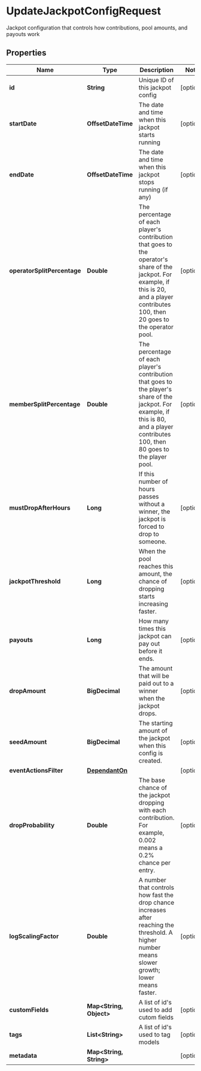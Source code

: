

# UpdateJackpotConfigRequest

Jackpot configuration that controls how contributions, pool amounts, and payouts work

## Properties

Name | Type | Description | Notes
------------ | ------------- | ------------- | -------------
**id** | **String** | Unique ID of this jackpot config |  [optional]
**startDate** | **OffsetDateTime** | The date and time when this jackpot starts running |  [optional]
**endDate** | **OffsetDateTime** | The date and time when this jackpot stops running (if any) |  [optional]
**operatorSplitPercentage** | **Double** | The percentage of each player&#39;s contribution that goes to the operator&#39;s share of the jackpot. For example, if this is 20, and a player contributes 100, then 20 goes to the operator pool.  |  [optional]
**memberSplitPercentage** | **Double** | The percentage of each player&#39;s contribution that goes to the player&#39;s share of the jackpot. For example, if this is 80, and a player contributes 100, then 80 goes to the player pool.  |  [optional]
**mustDropAfterHours** | **Long** | If this number of hours passes without a winner, the jackpot is forced to drop to someone.  |  [optional]
**jackpotThreshold** | **Long** | When the pool reaches this amount, the chance of dropping starts increasing faster.  |  [optional]
**payouts** | **Long** | How many times this jackpot can pay out before it ends.  |  [optional]
**dropAmount** | **BigDecimal** | The amount that will be paid out to a winner when the jackpot drops.  |  [optional]
**seedAmount** | **BigDecimal** | The starting amount of the jackpot when this config is created.  |  [optional]
**eventActionsFilter** | [**DependantOn**](DependantOn.md) |  |  [optional]
**dropProbability** | **Double** | The base chance of the jackpot dropping with each contribution. For example, 0.002 means a 0.2% chance per entry.  |  [optional]
**logScalingFactor** | **Double** | A number that controls how fast the drop chance increases after reaching the threshold. A higher number means slower growth; lower means faster.  |  [optional]
**customFields** | **Map&lt;String, Object&gt;** | A list of id&#39;s used to add cutom fields |  [optional]
**tags** | **List&lt;String&gt;** | A list of id&#39;s used to tag models |  [optional]
**metadata** | **Map&lt;String, String&gt;** |  |  [optional]



